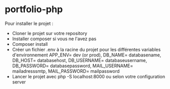 # portfolio-php

Pour installer le projet :

- Cloner le projet sur votre repository
- Installer composer si vous ne l'avez pas
- Composer install
- Créer un fichier .env à la racine du projet pour les différentes variables d'environnement
APP_ENV= dev (or prod), DB_NAME= databasename, DB_HOST= databasehost, DB_USERNAME= databaseusername, DB_PASSWORD= databasepassword, MAIL_USERNAME= mailadresssmtp, MAIL_PASSWORD= mailpassword
- Lancer le projet avec php -S localhost:8000 ou selon votre configuration server
